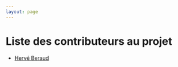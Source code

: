 ```yaml
---
layout: page
---
```

# Liste des contributeurs au projet
- [Hervé Beraud](https://github.com/4383/)
